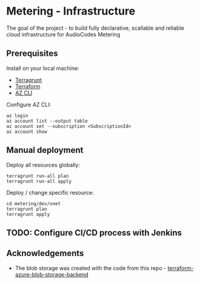 # Metering - Infrastructure

The goal of the project - to build fully declarative, scallable and reliable cloud infrastructure for AudioCodes Metering

## Prerequisites

Install on your local machine:

- [Terragrunt](https://terragrunt.gruntwork.io/docs/getting-started/install/)
- [Terraform](https://learn.hashicorp.com/tutorials/terraform/install-cli?in=terraform/azure-get-started)
- [AZ CLI](https://docs.microsoft.com/en-us/cli/azure/install-azure-cli?view=azure-cli-latest)

Configure AZ CLI:

    az login
    az account list --output table
    az account set --subscription <SubscriptionId>
    az account show

## Manual deployment

Deploy all resources globally:

    terragrunt run-all plan
    terragrunt run-all apply

Deploy / change specific resource:

    cd metering/dev/vnet
    terragrunt plan
    terragrunt apply

## TODO: Configure CI/CD process with Jenkins

## Acknowledgements

- The blob storage was created with the code from this repo - [terraform-azure-blob-storage-backend](https://github.com/langburd/terraform-azure-blob-storage-backend)
